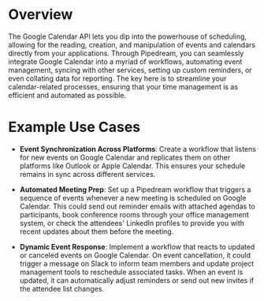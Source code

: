 # Overview

The Google Calendar API lets you dip into the powerhouse of scheduling, allowing for the reading, creation, and manipulation of events and calendars directly from your applications. Through Pipedream, you can seamlessly integrate Google Calendar into a myriad of workflows, automating event management, syncing with other services, setting up custom reminders, or even collating data for reporting. The key here is to streamline your calendar-related processes, ensuring that your time management is as efficient and automated as possible.

# Example Use Cases

- **Event Synchronization Across Platforms**: Create a workflow that listens for new events on Google Calendar and replicates them on other platforms like Outlook or Apple Calendar. This ensures your schedule remains in sync across different services.

- **Automated Meeting Prep**: Set up a Pipedream workflow that triggers a sequence of events whenever a new meeting is scheduled on Google Calendar. This could send out reminder emails with attached agendas to participants, book conference rooms through your office management system, or check the attendees' LinkedIn profiles to provide you with recent updates about them before the meeting.

- **Dynamic Event Response**: Implement a workflow that reacts to updated or canceled events on Google Calendar. On event cancellation, it could trigger a message on Slack to inform team members and update project management tools to reschedule associated tasks. When an event is updated, it can automatically adjust reminders or send out new invites if the attendee list changes.

